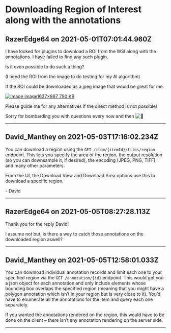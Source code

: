 # Downloading Region of Interest along with the annotations

## RazerEdge64 on 2021-05-01T07:01:44.960Z

I have looked for plugins to download a ROI from the WSI along with the annotations. I have failed to find any such plugin.  

Is it even possible to do such a thing?  

(I need the ROI from the image to do testing for my AI algorithm)  

If the ROI could be downloaded as a jpeg image that would be great for me.


[![image](https://discourse.girder.org/uploads/default/optimized/1X/7ae66560149e0721e4ee435b6f75922ec82d3ecb_2_690x365.jpeg)
image1637×867 790 KB](https://discourse.girder.org/uploads/default/original/1X/7ae66560149e0721e4ee435b6f75922ec82d3ecb.jpeg "image")


Please guide me for any alternatives if the direct method is not possible!


Sorry for bombarding you with questions every now and then ![:slightly_smiling_face:](https://discourse.girder.org/images/emoji/twitter/slightly_smiling_face.png?v=9 ":slightly_smiling_face:")


---

## David_Manthey on 2021-05-03T17:16:02.234Z

You can download a region using the `GET /item/{itemId}/tiles/region` endpoint. This lets you specify the area of the region, the output resolution (so you can downsample it, if desired), the encoding (JPEG, PNG, TIFF), and many other parameters.


From the UI, the Download View and Download Area options use this to download a specific region.


\- David


---

## RazerEdge64 on 2021-05-05T08:27:28.113Z

Thank you for the reply David!  

I assume not but, is there a way to catch those annotations on the downloaded region aswell?


---

## David_Manthey on 2021-05-05T12:58:01.033Z

You can download individual annotation records and limit each one to your specified region via the `GET /annotation/{id}` endpoint. This would get you a json object for each annotation and only include elements whose bounding box overlaps the specified region (meaning that you might have a polygon annotation which isn’t in your region but is very close to it). You’d have to enumerate all the annotations for the item and query each one separately.


If you wanted the annotations rendered on the region, this would have to be done on the client – there isn’t any annotation rendering on the server side.


---

